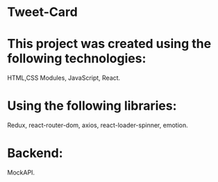 # Tweet-Card

# This project was created using the following technologies:
HTML,CSS Modules, JavaScript, React.

# Using the following libraries:
Redux, react-router-dom, axios, react-loader-spinner, emotion.

# Backend: 
MockAPI.